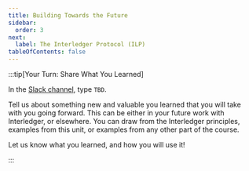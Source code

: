 ```yaml
---
title: Building Towards the Future
sidebar:
  order: 3
next:
  label: The Interledger Protocol (ILP)
tableOfContents: false
---
```


:::tip[Your Turn: Share What You Learned]

In the [Slack channel](https://app.slack.com/client/T0KKJC1N1/C06MAS29NF4), type `TBD`.

Tell us about something new and valuable you learned that you will take with you going forward. This can be either in your future work with Interledger, or elsewhere. You can draw from the Interledger principles, examples from this unit, or examples from any other part of the course.

Let us know what you learned, and how you will use it!

:::
